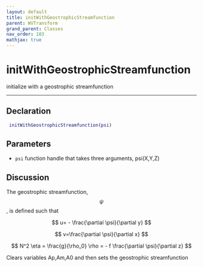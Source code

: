 ```yaml
---
layout: default
title: initWithGeostrophicStreamfunction
parent: WVTransform
grand_parent: Classes
nav_order: 103
mathjax: true
---
```


#  initWithGeostrophicStreamfunction

initialize with a geostrophic streamfunction


---

## Declaration
```matlab
 initWithGeostrophicStreamfunction(psi)
```
## Parameters
+ `psi`  function handle that takes three arguments, psi(X,Y,Z)

## Discussion

  The geostrophic streamfunction, $$\psi$$, is defined such that
 
  $$
  u= - \frac{\partial \psi}{\partial y}
  $$
  
  $$
  v=\frac{\partial \psi}{\partial x}
  $$
  
  $$
  N^2 \eta = \frac{g}{\rho_0} \rho = - f \frac{\partial \psi}{\partial z}
  $$
 
  Clears variables Ap,Am,A0 and then sets the geostrophic streamfunction
      
